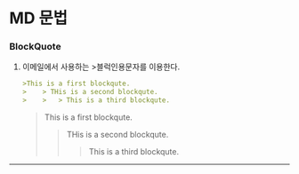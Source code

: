 # MD 문법



### BlockQuote

1. 이메일에서 사용하는 >블럭인용문자를 이용한다. 

   ~~~markdown
   >This is a first blockqute.
   >	> THis is a second blockqute.
   >	>	> This is a third blockqute.
   ~~~

   > This is a first blockqute.
   >
   > > THis is a second blockqute.
   > >
   > > > This is a third blockqute.

-------------

